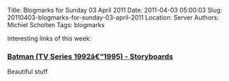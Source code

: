 Title: Blogmarks for Sunday 03 April 2011
Date: 2011-04-03 05:00:03
Slug: 20110403-blogmarks-for-sunday-03-april-2011
Location: Server
Authors: Michiel Scholten
Tags: blogmarks

<p>Interesting links of this week:</p>
<h3><a href="http://livlily.blogspot.com/2011/03/batman-tv-series-19921995-storyboards.html">Batman (TV Series 1992â€“1995) - Storyboards</a></h3>
<p>Beautiful stuff</p>
